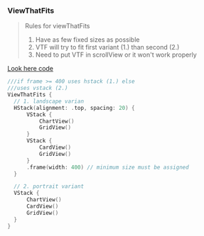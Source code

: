 ### ViewThatFits

>  Rules for viewThatFits
> 1. Have as few fixed sizes as possible
> 2. VTF will try to fit first variant (1.) than second (2.)
> 3. Need to put VTF in scrollView or it won't work properly

[Look here code](https://github.com/alexbreamdev/DesignCodeiOS16/blob/main/DesignCodeiOS16/DetailView.swift)

```swift
///if frame >= 400 uses hstack (1.) else
///uses vstack (2.)
ViewThatFits {
  // 1. landscape varian
  HStack(alignment: .top, spacing: 20) {
      VStack {
          ChartView()
          GridView()
      }
      VStack {
          CardView()
          GridView()
      }
      .frame(width: 400) // minimum size must be assigned
  }

  // 2. portrait variant
  VStack {
      ChartView()
      CardView()
      GridView()
  }
}
```
